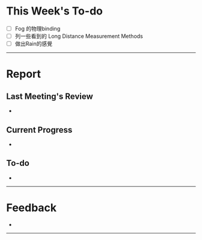 # This Week's To-do
- [ ] Fog 的物理binding
- [ ] 列一些看到的 Long Distance Measurement Methods
- [ ] 做出Rain的感覺
---
# Report
## Last Meeting's Review
- 
## Current Progress
- 
## To-do
- 
---
# Feedback
- 
---
